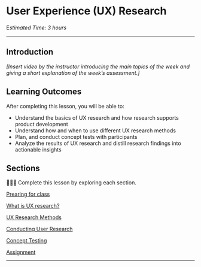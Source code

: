 # User Experience (UX) Research

E*stimated Time: 3 hours*

---

## Introduction

*[Insert video by the instructor introducing the main topics of the week and giving a short explanation of the week’s assessment.]*


## **Learning Outcomes**

After completing this lesson, you will be able to:

- Understand the basics of UX research and how research supports product development
- Understand how and when to use different UX research methods
- Plan, and conduct concept tests with participants
- Analyze the results of UX research and distill research findings into actionable insights



## Sections

<aside>

👩🏿‍🏫 Complete this lesson by exploring each section. 

</aside>

[Prearing for class](ux-research/class-prep.md)

[What is UX research?](ux-research/basics.md)

[UX Research Methods](ux-research/methods.md)

[Conducting User Research](ux-research/conducting-research.md)

[Concept Testing](ux-research/concept-testing.md)

[Assignment](ux-research/assignment.md)

---
